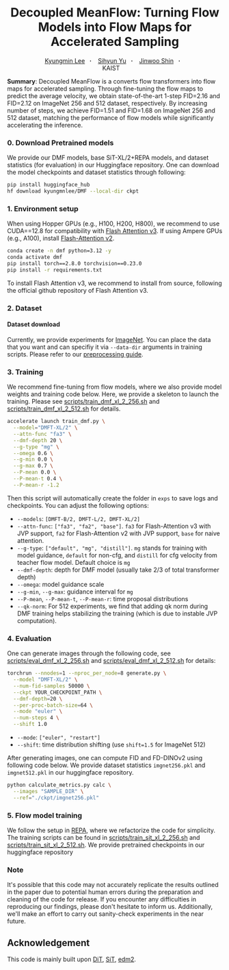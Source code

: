 <h1 align="center"> Decoupled MeanFlow: Turning Flow Models into Flow Maps for Accelerated Sampling
</h1>

<!-- [![arXiv](https://img.shields.io/badge/arXiv%20paper-2410.06940-b31b1b.svg)]()&nbsp; -->


<div align="center">
  <a href="https://kyungmnlee.github.io" target="_blank">Kyungmin&nbsp;Lee</a>&ensp; <b>&middot;</b> &ensp;
  <a href="https://sihyun.me/" target="_blank">Sihyun&nbsp;Yu</a>&ensp; <b>&middot;</b> &ensp;
  <a href="https://alinlab.kaist.ac.kr/shin.html" target="_blank">Jinwoo&nbsp;Shin</a>&ensp; <b>&middot;</b> &ensp;
  <br>
  KAIST &emsp;<br>
</div>
<!-- <h3 align="center">[<a href="https://sihyun.me/REPA">project page</a>]&emsp;[<a href="http://arxiv.org/abs/2410.06940">arXiv</a>]</h3>
<br> -->

<b>Summary</b>: Decoupled MeanFlow is a converts flow transformers into flow maps for accelerated sampling. Through fine-tuning the flow maps to predict the average velocity, we obtain state-of-the-art 1-step FID=2.16 and FID=2.12 on ImageNet 256 and 512 dataset, respectively. By increasing number of steps, we achieve FID=1.51 and FID=1.68 on ImageNet 256 and 512 dataset, matching the performance of flow models while significantly accelerating the inference. 

### 0. Download Pretrained models
We provide our DMF models, base SiT-XL/2+REPA models, and dataset statistics (for evaluation) in our Huggingface repository. One can download the model checkpoints and dataset statistics through following:
```bash
pip install huggingface_hub
hf download kyungmnlee/DMF --local-dir ckpt
```


### 1. Environment setup

When using Hopper GPUs (e.g., H100, H200, H800), we recommend to use CUDA==12.8 for compatibility with <a href="https://github.com/Dao-AILab/flash-attention?tab=readme-ov-file#flashattention-3-beta-release">Flash Attention v3</a>. If using Ampere GPUs (e.g., A100), install <a href="https://github.com/Dao-AILab/flash-attention?tab=readme-ov-file#installation-and-features">Flash-Attention v2</a>.

```bash
conda create -n dmf python=3.12 -y
conda activate dmf
pip install torch==2.8.0 torchvision==0.23.0
pip install -r requirements.txt
```
To install Flash Attention v3, we recommend to install from source, following the official github repository of Flash Attention v3.

### 2. Dataset

#### Dataset download

Currently, we provide experiments for [ImageNet](https://www.kaggle.com/competitions/imagenet-object-localization-challenge/data). You can place the data that you want and can specifiy it via `--data-dir` arguments in training scripts. Please refer to our [preprocessing guide](https://github.com/sihyun-yu/REPA/tree/master/preprocessing).

### 3. Training
We recommend fine-tuning from flow models, where we also provide model weights and training code below. Here, we provide a skeleton to launch the training. Please see [scripts/train_dmf_xl_2_256.sh](scripts/train_dmf_xl_2_256.sh) and [scripts/train_dmf_xl_2_512.sh](scripts/train_dmf_xl_2_512.sh) for details.
```bash
accelerate launch train_dmf.py \
  --model="DMFT-XL/2" \
  --attn-func "fa3" \
  --dmf-depth 20 \
  --g-type "mg" \
  --omega 0.6 \
  --g-min 0.0 \
  --g-max 0.7 \
  --P-mean 0.0 \
  --P-mean-t 0.4 \
  --P-mean-r -1.2
```

Then this script will automatically create the folder in `exps` to save logs and checkpoints. You can adjust the following options:

- `--models`: `[DMFT-B/2, DMFT-L/2, DMFT-XL/2]`
- `--attn-func`: `["fa3", "fa2", "base"]`. `fa3` for Flash-Attention v3 with JVP support, `fa2` for Flash-Attention v2 with JVP support, `base` for naive attention.
- `--g-type`: `["default", "mg", "distill"]`. `mg` stands for training with model guidance, `default` for non-cfg, and `distill` for cfg velocity from teacher flow model. Default choice is `mg`
- `--dmf-depth`: depth for DMF model (usually take 2/3 of total transformer depth)
- `--omega`: model guidance scale
- `--g-min`, `--g-max`: guidance interval for `mg`
- `--P-mean`, `--P-mean-t`, `--P-mean-r`: time proposal distributions
- `--qk-norm`: For 512 experiments, we find that adding qk norm during DMF training helps stabilizing the training (which is due to instable JVP computation).

### 4. Evaluation

One can generate images through the following code, see [scripts/eval_dmf_xl_2_256.sh](scripts/eval_dmf_xl_2_256.sh) and [scripts/eval_dmf_xl_2_512.sh](scripts/eval_dmf_xl_2_512.sh) for details:

```bash
torchrun --nnodes=1 --nproc_per_node=8 generate.py \
  --model "DMFT-XL/2" \
  --num-fid-samples 50000 \
  --ckpt YOUR_CHECKPOINT_PATH \
  --dmf-depth=20 \
  --per-proc-batch-size=64 \
  --mode "euler" \
  --num-steps 4 \
  --shift 1.0
```
- `--mode`: `["euler", "restart"]`
- `--shift`: time distribution shifting (use `shift=1.5` for ImageNet 512)

After generating images, one can compute FID and FD-DINOv2 using following code below. We provide dataset statistics `imgnet256.pkl` and `imgnet512.pkl` in our huggingface repository.
```bash
python calculate_metrics.py calc \
  --images "SAMPLE_DIR" \
  --ref="./ckpt/imgnet256.pkl"
```

### 5. Flow model training
We follow the setup in [REPA](https://github.com/sihyun-yu/REPA), where we refactorize the code for simplicity. The training scripts can be found in 
[scripts/train_sit_xl_2_256.sh](scripts/train_sit_xl_2_256.sh) and 
[scripts/train_sit_xl_2_512.sh](scripts/train_sit_xl_2_512.sh). We provide pretrained checkpoints in our huggingface repository

### Note

It's possible that this code may not accurately replicate the results outlined in the paper due to potential human errors during the preparation and cleaning of the code for release. If you encounter any difficulties in reproducing our findings, please don't hesitate to inform us. Additionally, we'll make an effort to carry out sanity-check experiments in the near future.

## Acknowledgement

This code is mainly built upon [DiT](https://github.com/facebookresearch/DiT), [SiT](https://github.com/willisma/SiT), [edm2](https://github.com/NVlabs/edm2).

<!-- ## BibTeX

```bibtex
``` -->